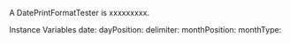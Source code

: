 A DatePrintFormatTester is xxxxxxxxx.Instance Variables	date:		<Object>	dayPosition:		<Object>	delimiter:		<Object>	monthPosition:		<Object>	monthType:		<Object>	yearPosition:		<Object>	yearType:		<Object>date	- xxxxxdayPosition	- xxxxxdelimiter	- xxxxxmonthPosition	- xxxxxmonthType	- xxxxxyearPosition	- xxxxxyearType	- xxxxx